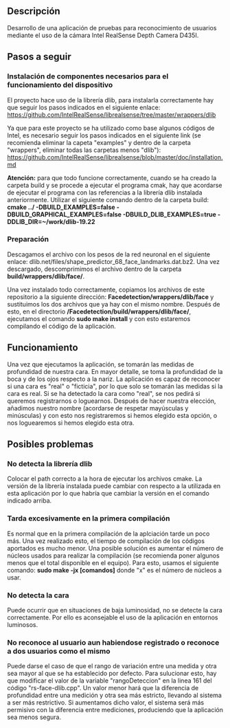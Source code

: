 ## Descripción
Desarrollo de una aplicación de pruebas para reconocimiento de usuarios mediante el uso de la cámara Intel RealSense Depth Camera D435I.
## Pasos a seguir
### Instalación de componentes necesarios para el funcionamiento del dispositivo
El proyecto hace uso de la librería dlib, para instalarla correctamente hay que seguir los pasos indicados en el siguiente enlace: https://github.com/IntelRealSense/librealsense/tree/master/wrappers/dlib

Ya que para este proyecto se ha utilizado como base algunos códigos de Intel, es necesario seguir los pasos indicados en el siguiente link (se recomienda eliminar la capeta "examples" y dentro de la carpeta "wrappers", eliminar todas las carpetas menos "dlib"): https://github.com/IntelRealSense/librealsense/blob/master/doc/installation.md


**Atención:** para que todo funcione correctamente, cuando se ha creado la carpeta build y se procede a ejecutar el programa cmak, hay que acordarse de ejecutar el programa con las referencias a la librería dlib instalada anteriormente. Utilizar el siguiente comando dentro de la carpeta build: **cmake ../ -DBUILD_EXAMPLES=false -DBUILD_GRAPHICAL_EXAMPLES=false -DBUILD_DLIB_EXAMPLES=true -DDLIB_DIR=~/work/dlib-19.22** 

### Preparación
Descagamos el archivo con los pesos de la red neuronal en el siguiente enlace: dlib.net/files/shape_predictor_68_face_landmarks.dat.bz2. Una vez descargado, descomprimimos el archivo dentro de la carpeta **build/wrappers/dlib/face/**.

Una vez instalado todo correctamente, copiamos los archivos de este repositorio a la siguiente dirección: **Facedetection/wrappers/dlib/face** y sustituimos los dos archivos que ya hay con el mismo nombre. Después de esto, en el directorio **/Facedetection/build/wrappers/dlib/face/**, ejecutamos el comando **sudo make install** y con esto estaremos compilando el código de la aplicación.

## Funcionamiento
Una vez que ejecutamos la aplicación, se tomarán las medidas de profundidad de nuestra cara. En mayor detalle, se toma la profundidad de la boca y de los ojos respecto a la nariz.
La aplicación es capaz de reconocer si una cara es "real" o "ficticia", por lo que solo se tomarán las medidas si la cara es real. Si se ha detectado la cara como "real", se nos pedirá si queremos registrarnos o loguearnos.
Después de hacer nuestra elección, añadimos nuestro nombre (acordarse de respetar mayúsculas y minúsculas) y con esto nos registraremos si hemos elegido esta opción, o nos loguearemos si hemos elegido esta otra.

## Posibles problemas
### No detecta la librería dlib 
Colocar el path correcto a la hora de ejecutar los archivos cmake. La versión de la librería instalada puede cambiar con respecto a la utilizada en esta aplicación por lo que habría que cambiar la versión en el comando indicado arriba.

### Tarda excesivamente en la primera compilación
Es normal que en la primera compilación de la aplciación tarde un poco más. Una vez realizado esto, el tiempo de compilación de los códigos aportados es mucho menor.
Una posible solución es aumentar el número de núcleos usados para realizar la compilación (se recomienda poner algunos menos que el total disponible en el equipo). Para esto, usamos el siguiente comando: **sudo make -jx [comandos]** donde "x" es el número de núcleos a usar.

### No detecta la cara
Puede ocurrir que en situaciones de baja luminosidad, no se detecte la cara correctamente. Por ello es aconsejable el uso de la aplicación en entornos luminosos.

### No reconoce al usuario aun habiendose registrado o reconoce a dos usuarios como el mismo
Puede darse el caso de que el rango de variación entre una medida y otra sea mayor al que se ha establecido por defecto. Para sulucionar esto, hay que modificar el valor de la variable "rangoDeteccion" en la linea 161 del código "rs-face-dlib.cpp". Un valor menor hará que la diferencia de profundidad entre una medición y otra sea más estricto, llevando al sistema a ser más restrictivo. Si aumentamos dicho valor, el sistema será más permisivo con la diferencia entre mediciones, produciendo que la aplicación sea menos segura. 
